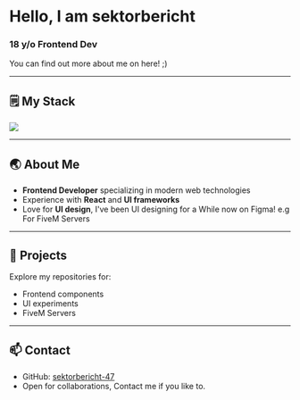 # Hello, I am sektorbericht

### 18 y/o Frontend Dev

You can find out more about me on here! ;)

---

## 🗒️ My Stack

<p align="left">
  <img src="https://skillicons.dev/icons?i=html,css,js,ts,react,figma" />
</p>

---

## 🌏 About Me
-  **Frontend Developer** specializing in modern web technologies  
-  Experience with **React** and **UI frameworks**  
-  Love for **UI design**, I've been UI designing for a While now on Figma! e.g For FiveM Servers

---

## 📂 Projects
Explore my repositories for:
- Frontend components
- UI experiments
- FiveM Servers

---

## 📫 Contact
- GitHub: [sektorbericht-47](https://github.com/sektorbericht-47)
- Open for collaborations, Contact me if you like to.
